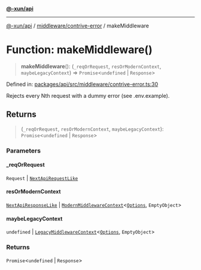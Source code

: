 [**@-xun/api**](../../../README.md)

***

[@-xun/api](../../../README.md) / [middleware/contrive-error](../README.md) / makeMiddleware

# Function: makeMiddleware()

> **makeMiddleware**(): (`_reqOrRequest`, `resOrModernContext`, `maybeLegacyContext`) => `Promise`\<`undefined` \| `Response`\>

Defined in: [packages/api/src/middleware/contrive-error.ts:30](https://github.com/Xunnamius/api-utils/blob/f159b4026fbac8d4de769d2a9e8cfaddf85d9e96/packages/api/src/middleware/contrive-error.ts#L30)

Rejects every Nth request with a dummy error (see .env.example).

## Returns

> (`_reqOrRequest`, `resOrModernContext`, `maybeLegacyContext`): `Promise`\<`undefined` \| `Response`\>

### Parameters

#### \_reqOrRequest

`Request` | [`NextApiRequestLike`](../../../index/interfaces/NextApiRequestLike.md)

#### resOrModernContext

[`NextApiResponseLike`](../../../index/type-aliases/NextApiResponseLike.md) | [`ModernMiddlewareContext`](../../../types/type-aliases/ModernMiddlewareContext.md)\<[`Options`](../type-aliases/Options.md), `EmptyObject`\>

#### maybeLegacyContext

`undefined` | [`LegacyMiddlewareContext`](../../../types/type-aliases/LegacyMiddlewareContext.md)\<[`Options`](../type-aliases/Options.md), `EmptyObject`\>

### Returns

`Promise`\<`undefined` \| `Response`\>
